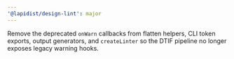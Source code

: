 ```yaml
---
'@lapidist/design-lint': major
---
```


Remove the deprecated `onWarn` callbacks from flatten helpers, CLI token exports, output generators, and `createLinter` so the DTIF pipeline no longer exposes legacy warning hooks.
